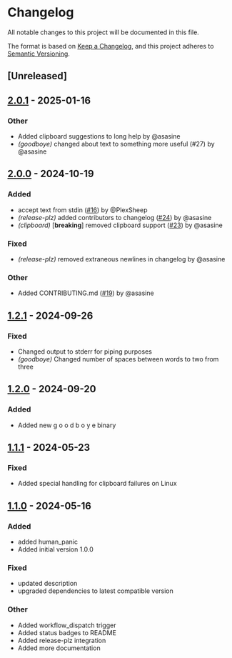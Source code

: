 # Changelog
All notable changes to this project will be documented in this file.

The format is based on [Keep a Changelog](https://keepachangelog.com/en/1.0.0/),
and this project adheres to [Semantic Versioning](https://semver.org/spec/v2.0.0.html).

## [Unreleased]

## [2.0.1](https://github.com/asasine/spongebob/compare/v2.0.0...v2.0.1) - 2025-01-16

### Other

- Added clipboard suggestions to long help by @asasine
- *(goodboye)* changed about text to something more useful (#27) by @asasine

## [2.0.0](https://github.com/asasine/spongebob/compare/v1.2.1...v2.0.0) - 2024-10-19

### Added

- accept text from stdin ([#16](https://github.com/asasine/spongebob/pull/16)) by @PlexSheep
- *(release-plz)* added contributors to changelog ([#24](https://github.com/asasine/spongebob/pull/24)) by @asasine
- *(clipboard)* [**breaking**] removed clipboard support ([#23](https://github.com/asasine/spongebob/pull/23)) by @asasine

### Fixed

- *(release-plz)* removed extraneous newlines in changelog by @asasine

### Other

- Added CONTRIBUTING.md ([#19](https://github.com/asasine/spongebob/pull/19)) by @asasine

## [1.2.1](https://github.com/asasine/spongebob/compare/v1.2.0...v1.2.1) - 2024-09-26

### Fixed

- Changed output to stderr for piping purposes
- *(goodboye)* Changed number of spaces between words to two from three

## [1.2.0](https://github.com/asasine/spongebob/compare/v1.1.1...v1.2.0) - 2024-09-20

### Added

- Added new g o o d b o y e binary

## [1.1.1](https://github.com/asasine/spongebob/compare/v1.1.0...v1.1.1) - 2024-05-23

### Fixed
- Added special handling for clipboard failures on Linux

## [1.1.0](https://github.com/asasine/spongebob/compare/v1.0.1...v1.1.0) - 2024-05-16

### Added
- added human_panic
- Added initial version 1.0.0

### Fixed
- updated description
- upgraded dependencies to latest compatible version

### Other
- Added workflow_dispatch trigger
- Added status badges to README
- Added release-plz integration
- Added more documentation

